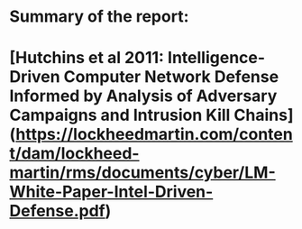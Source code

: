 # Summary of the report:
# [Hutchins et al 2011: Intelligence-Driven Computer Network Defense Informed by Analysis of Adversary Campaigns and Intrusion Kill Chains] (https://lockheedmartin.com/content/dam/lockheed-martin/rms/documents/cyber/LM-White-Paper-Intel-Driven-Defense.pdf)
